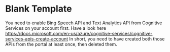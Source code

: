 # Blank Template

You need to enable Bing Speech API and Text Analytics API from Cognitive Services on your account first. Have a look here https://docs.microsoft.com/en-us/azure/cognitive-services/cognitive-services-apis-create-account
In short, you need to have created both those APIs from the portal at least once, then deleted them.